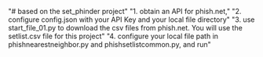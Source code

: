 "# based on the set_phinder project"
"1. obtain an API for phish.net,"
"2. configure config.json with your API Key and your local file directory"
"3. use start_file_01.py to download the csv files from phish.net.  You will use the setlist.csv file for this project"
"4. configure your local file path in phishnearestneighbor.py and phishsetlistcommon.py, and run"
